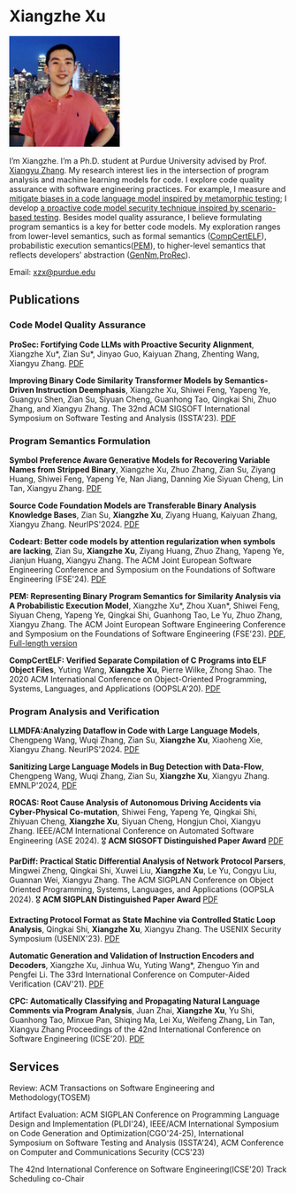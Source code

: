 # Xiangzhe Xu

<img src="IMG_4550.jpg" width="200"/>

I’m Xiangzhe. I’m a Ph.D. student at Purdue University advised by Prof. [Xiangyu Zhang](https://www.cs.purdue.edu/homes/xyzhang/).
My research interest lies in the intersection of program analysis and machine learning models for code. 
I explore code quality assurance with software engineering practices. For example, I measure and [mitigate biases in a code language model inspired by metamorphic testing](https://dl.acm.org/doi/pdf/10.1145/3597926.3598121); I develop [a proactive code model security technique inspired by scenario-based testing](https://arxiv.org/pdf/2411.12882).
Besides model quality assurance, I believe formulating program semantics is a key for better code models. My exploration ranges from lower-level semantics, such as formal semantics ([CompCertELF](https://dl.acm.org/doi/pdf/10.1145/3428265)), probabilistic execution semantics([PEM](https://arxiv.org/pdf/2308.15449.pdf)), to higher-level semantics that reflects developers’ abstraction ([GenNm](https://arxiv.org/abs/2306.02546),[ProRec](https://arxiv.org/abs/2405.19581v1)).

<!--
I'm Xiangzhe, a Ph.D. student at Purdue University, advised by Prof. [Xiangyu Zhang](https://www.cs.purdue.edu/homes/xyzhang/). I obtained my B.Eng. degree from Nanjing University.
My research interest focuses on combining machine learning techniques with binary program analysis.
Specifically, I am working on recovering high-level information (e.g., program behaviors, variable names, types) from lower-level programs (e.g., stripped binary programs).
I use program analysis to construct better features from programs (e.g., [input/output values reflecting dynamic program behaviors](pem.pdf), [state machine reflecting input specifications](https://www.usenix.org/system/files/usenixsecurity23-shi-qingkai.pdf)); and enhance the performance of machine learning models with program analysis techniques (e.g., making binary program models more robust by [preventing models emphasizing on binary instructions that are not import for program semantics](https://dl.acm.org/doi/pdf/10.1145/3597926.3598121), improving the performance of LLM on recovering variable names from binary programs by [formulating name recovery as a type-inference like task](https://arxiv.org/pdf/2306.02546.pdf)).

-->

Email: xzx@purdue.edu


## Publications

### Code Model Quality Assurance

**ProSec: Fortifying Code LLMs with Proactive Security Alignment**, Xiangzhe Xu*, Zian Su*, Jinyao Guo, Kaiyuan Zhang, Zhenting Wang, Xiangyu Zhang. [PDF](https://arxiv.org/pdf/2411.12882)

**Improving Binary Code Similarity Transformer Models by Semantics-Driven Instruction Deemphasis**, Xiangzhe Xu, Shiwei Feng, Yapeng Ye, Guangyu Shen, Zian Su, Siyuan Cheng, Guanhong Tao, Qingkai Shi, Zhuo Zhang, and Xiangyu Zhang. The 32nd ACM SIGSOFT International Symposium on Software Testing and Analysis (ISSTA'23). [PDF](https://dl.acm.org/doi/pdf/10.1145/3597926.3598121)

### Program Semantics Formulation

**Symbol Preference Aware Generative Models for Recovering Variable Names from Stripped Binary**, Xiangzhe Xu, Zhuo Zhang, Zian Su, Ziyang Huang, Shiwei Feng, Yapeng Ye, Nan Jiang, Danning Xie Siyuan Cheng, Lin Tan, Xiangyu Zhang. [PDF](https://arxiv.org/pdf/2306.02546)

**Source Code Foundation Models are Transferable Binary Analysis Knowledge Bases**, Zian Su, **Xiangzhe Xu**, Ziyang Huang, Kaiyuan Zhang, Xiangyu Zhang.  NeurIPS'2024. [PDF](https://arxiv.org/pdf/2405.19581v2)


**Codeart: Better code models by attention regularization when symbols are lacking**, Zian Su, **Xiangzhe Xu**, Ziyang Huang, Zhuo Zhang, Yapeng Ye, Jianjun Huang, Xiangyu Zhang. The ACM Joint European Software Engineering Conference and Symposium on the Foundations of Software Engineering (FSE'24). [PDF](https://dl.acm.org/doi/pdf/10.1145/3643752)

**PEM: Representing Binary Program Semantics for Similarity Analysis via A Probabilistic Execution Model**, Xiangzhe Xu\*, Zhou Xuan\*, Shiwei Feng, Siyuan Cheng, Yapeng Ye, Qingkai Shi, Guanhong Tao, Le Yu, Zhuo Zhang, Xiangyu Zhang. The ACM Joint European Software Engineering Conference and Symposium on the Foundations of Software Engineering (FSE'23). [PDF](pem.pdf), [Full-length version](https://arxiv.org/pdf/2308.15449.pdf)


**CompCertELF: Verified Separate Compilation of C Programs into ELF Object Files**, Yuting Wang, **Xiangzhe Xu**, Pierre Wilke, Zhong Shao.
The 2020 ACM International Conference on Object-Oriented Programming, Systems, Languages, and Applications (OOPSLA'20). [PDF](https://dl.acm.org/doi/pdf/10.1145/3428265)


### Program Analysis and Verification

**LLMDFA:Analyzing Dataflow in Code with Large Language Models**, Chengpeng Wang, Wuqi Zhang, Zian Su, **Xiangzhe Xu**, Xiaoheng Xie, Xiangyu Zhang. NeurIPS'2024. [PDF](https://chengpeng-wang.github.io/publications/LLMDFA_NeurIPS2024.pdf)

**Sanitizing Large Language Models in Bug Detection with Data-Flow**, Chengpeng Wang, Wuqi Zhang, Zian Su, **Xiangzhe Xu**, Xiangyu Zhang. EMNLP'2024, [PDF](https://chengpeng-wang.github.io/publications/LLMSAN_EMNLP2024.pdf)

**ROCAS: Root Cause Analysis of Autonomous Driving Accidents via Cyber-Physical Co-mutation**, Shiwei Feng, Yapeng Ye, Qingkai Shi, Zhiyuan Cheng, **Xiangzhe Xu**, Siyuan Cheng, Hongjun Choi, Xiangyu Zhang. IEEE/ACM International Conference on Automated Software Engineering (ASE 2024). 🎖 **ACM SIGSOFT Distinguished Paper Award** [PDF](https://arxiv.org/pdf/2409.07774)

**ParDiff: Practical Static Differential Analysis of Network Protocol Parsers**, Mingwei Zheng, Qingkai Shi, Xuwei Liu, **Xiangzhe Xu**, Le Yu, Congyu Liu, Guannan Wei, Xiangyu Zhang. The ACM SIGPLAN Conference on Object Oriented Programming, Systems, Languages, and Applications (OOPSLA 2024). 🎖 **ACM SIGPLAN Distinguished Paper Award** [PDF](https://zmw12306.github.io/files/oopsla.pdf)

**Extracting Protocol Format as State Machine via Controlled Static Loop Analysis**, Qingkai Shi, **Xiangzhe Xu**, Xiangyu Zhang. The USENIX Security Symposium (USENIX'23). [PDF](https://www.usenix.org/system/files/usenixsecurity23-shi-qingkai.pdf)

**Automatic Generation and Validation of Instruction Encoders and Decoders**, Xiangzhe Xu, Jinhua Wu, Yuting Wang*, Zhenguo Yin and Pengfei Li.
The 33rd International Conference on Computer-Aided Verification (CAV'21). [PDF](https://link.springer.com/content/pdf/10.1007%2F978-3-030-81688-9_34.pdf)

**CPC: Automatically Classifying and Propagating Natural Language Comments via Program Analysis**, Juan Zhai, **Xiangzhe Xu**, Yu Shi, Guanhong Tao, Minxue Pan, Shiqing Ma, Lei Xu, Weifeng Zhang, Lin Tan, Xiangyu Zhang 
Proceedings of the 42nd International Conference on Software Engineering (ICSE'20). [PDF](https://dl.acm.org/doi/pdf/10.1145/3377811.3380427) 

## Services

Review: ACM Transactions on Software Engineering and Methodology(TOSEM)

Artifact Evaluation: ACM SIGPLAN Conference on Programming Language Design and Implementation (PLDI'24), IEEE/ACM International Symposium on Code Generation and Optimization(CGO'24-25), International Symposium on Software Testing and Analysis (ISSTA'24), ACM Conference on Computer and Communications Security (CCS'23)

The 42nd International Conference on Software Engineering(ICSE'20) Track Scheduling co-Chair

<!-- ### Links to my friends

[Han Zhou](https://zhouhan760503.github.io/)(in Chinese),
[Yaoming Wen](https://wym0120.github.io)(in Chinese),
[Yihui Wang](https://wyhfanofariajzh.com)(in Chinese),
[Yuqing Yang](https://frostwing98.com),
[Yuchao Lin](https://kruskallin.github.io) -->
